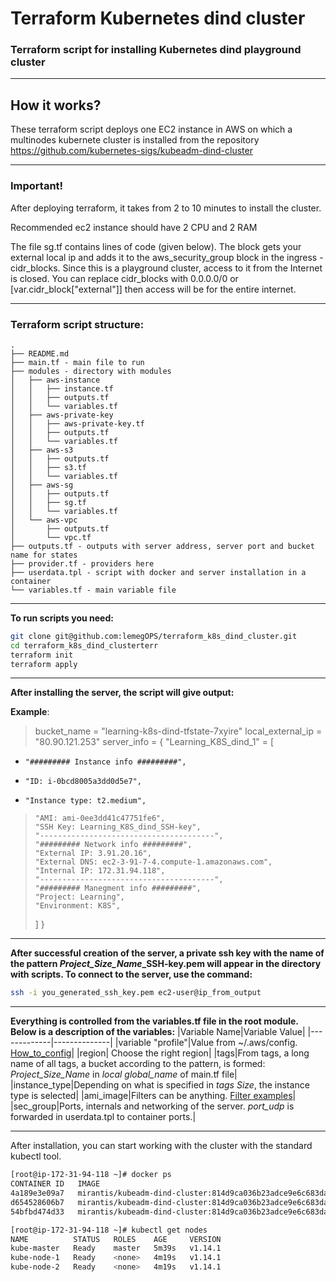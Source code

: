 # Terraform Kubernetes dind cluster
### Terraform script for installing Kubernetes dind playground cluster

---
## How it works?

These terraform script deploys one EC2 instance in AWS on which a multinodes kubernete cluster is installed from the repository https://github.com/kubernetes-sigs/kubeadm-dind-cluster


---
### Important!
After deploying terraform, it takes from 2 to 10 minutes to install the cluster.

Recommended ec2 instance should have 2 CPU and 2 RAM

The file sg.tf contains lines of code (given below). The block gets your external local ip and adds it to the aws_security_group block in the ingress - cidr_blocks.
Since this is a playground cluster, access to it from the Internet is closed. You can replace cidr_blocks with 0.0.0.0/0 or [var.cidr_block["external"]] then access will be for the entire internet.


---
### Terraform script structure:
```
.
├── README.md
├── main.tf - main file to run
├── modules - directory with modules
│   ├── aws-instance 
│   │   ├── instance.tf
│   │   ├── outputs.tf
│   │   └── variables.tf
│   ├── aws-private-key
│   │   ├── aws-private-key.tf
│   │   ├── outputs.tf
│   │   └── variables.tf
│   ├── aws-s3
│   │   ├── outputs.tf
│   │   ├── s3.tf
│   │   └── variables.tf
│   ├── aws-sg
│   │   ├── outputs.tf
│   │   ├── sg.tf
│   │   └── variables.tf
│   └── aws-vpc
│       ├── outputs.tf
│       └── vpc.tf
├── outputs.tf - outputs with server address, server port and bucket name for states
├── provider.tf - providers here
├── userdata.tpl - script with docker and server installation in a container
└── variables.tf - main variable file
```


---
**To run scripts you need:**
```bash
git clone git@github.com:lemegOPS/terraform_k8s_dind_cluster.git
cd terraform_k8s_dind_clusterterr   
terraform init
terraform apply
```


---
**After installing the server, the script will give output:**

**Example**:
> bucket_name = "learning-k8s-dind-tfstate-7xyire"
> local_external_ip = "80.90.121.253"
> server_info = {
>   "Learning_K8S_dind_1" = [
-     "######### Instance info #########",
-     "ID: i-0bcd8005a3dd0d5e7",
-     "Instance type: t2.medium",
>     "AMI: ami-0ee3dd41c47751fe6",
>     "SSH Key: Learning_K8S_dind_SSH-key",
>     "---------------------------------------",
>     "######### Network info #########",
>     "External IP: 3.91.20.16",
>     "External DNS: ec2-3-91-7-4.compute-1.amazonaws.com",
>     "Internal IP: 172.31.94.118",
>     "---------------------------------------",
>     "######### Manegment info #########",
>     "Project: Learning",
>     "Environment: K8S",
>   ]
> }


---
**After successful creation of the server, a private ssh key with the name of the pattern *Project_Size_Name*_SSH-key.pem will appear in the directory with scripts. To connect to the server, use the command:**
```bash
ssh -i you_generated_ssh_key.pem ec2-user@ip_from_output
```


---
**Everything is controlled from the variables.tf file in the root module.**
**Below is a description of the variables:**
|Variable Name|Variable Value|
|-------------|--------------|
|variable "profile"|Value from ~/.aws/config. [How_to_config](https://docs.aws.amazon.com/cli/latest/userguide/getting-started-quickstart.html#getting-started-quickstart-new-command)|
|region| Choose the right region|
|tags|From tags, a long name of all tags, a bucket according to the pattern, is formed: *Project_Size_Name* in *local* *global_name* of main.tf file|
|instance_type|Depending on what is specified in *tags* *Size*, the instance type is selected|
|ami_image|Filters can be anything. [Filter examples](https://registry.terraform.io/providers/hashicorp/aws/latest/docs/data-sources/ami)|
|sec_group|Ports, internals and networking of the server. *port_udp* is forwarded in userdata.tpl to container ports.|


---
After installation, you can start working with the cluster with the standard kubectl tool.
```bash
[root@ip-172-31-94-118 ~]# docker ps
CONTAINER ID   IMAGE                                                                          COMMAND                  CREATED         STATUS         PORTS                       NAMES
4a189e3e09a7   mirantis/kubeadm-dind-cluster:814d9ca036b23adce9e6c683da532e8037820119-v1.14   "/sbin/dind_init sys…"   2 minutes ago   Up 2 minutes   8080/tcp                    kube-node-2
d654528606b7   mirantis/kubeadm-dind-cluster:814d9ca036b23adce9e6c683da532e8037820119-v1.14   "/sbin/dind_init sys…"   2 minutes ago   Up 2 minutes   8080/tcp                    kube-node-1
54bfbd474d33   mirantis/kubeadm-dind-cluster:814d9ca036b23adce9e6c683da532e8037820119-v1.14   "/sbin/dind_init sys…"   4 minutes ago   Up 4 minutes   127.0.0.1:32768->8080/tcp   kube-master
```

```bash
[root@ip-172-31-94-118 ~]# kubectl get nodes
NAME          STATUS   ROLES    AGE     VERSION
kube-master   Ready    master   5m39s   v1.14.1
kube-node-1   Ready    <none>   4m19s   v1.14.1
kube-node-2   Ready    <none>   4m19s   v1.14.1
```
